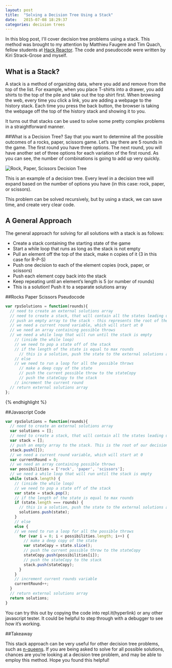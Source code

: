 ```yaml
---
layout: post
title:  "Solving a Decision Tree Using a Stack"
date:   2015-07-08 18:29:37
categories: decision trees
---
```


In this blog post, I'll cover decision tree problems using a stack. This method was brought to my attention by Matthieu Faugere and Tim Quach, fellow students at [Hack Reactor](http://www.hackreactor.com). The code and pseudocode were written by Kiri Strack-Grose and myself. 

## What is a Stack?
A stack is a method of organizing data, where you add and remove from the top of the list. For example, when you place T-shirts into a drawer, you add shirts to the top of the pile and take out the top shirt first. When browsing the web, every time you click a link, you are adding a webpage to the history stack. Each time you press the back button, the browser is taking the webpage off the top of the history stack and showing it to you.

It turns out that stacks can be used to solve some pretty complex problems in a straightforward manner.

##What is a Decision Tree?
Say that you want to determine all the possible outcomes of a rocks, paper, scissors game. Let’s say there are 5 rounds in the game. The first round you have three options. The next round, you will have another set of three options for each variation of the first round. As you can see, the number of combinations is going to add up very quickly.

![Rock, Paper, Scissors Decision Tree](http://nicmitchell.com/wp-content/uploads/2014/11/rock-paper-scissors.jpg)

This is an example of a decision tree. Every level in a decision tree will expand based on the number of options you have (in this case: rock, paper, or scissors). 

This problem can be solved recursively, but by using a stack, we can save time, and create very clear code.

## A General Approach

The general approach for solving for all solutions with a stack is as follows:

* Create a stack containing the starting state of the game
* Start a while loop that runs as long as the stack is not empty
* Pull an element off the top of the stack, make n copies of it (3 in this case for R-P-S)
* Push one decision to each of the element copies (rock, paper, or scissors)
* Push each element copy back into the stack
* Keep repeating until an element’s length is 5 (or number of rounds) 
* This is a solution! Push it to a separate solutions array

##Rocks Paper Scissors Pseudocode 

```javascript
var rpsSolutions = function(rounds){
  // need to create an external solutions array
  // need to create a stack, that will contain all the states leading up to the solutions
  // push an empty array to the stack - this represents the root of the tree
  // we need a current round variable, which will start at 0
  // we need an array containing possible throws
  // we need a while loop that will run until the stack is empty
    // (inside the while loop)
    // we need to pop a state off of the stack
    // if the length of the state is equal to max rounds
      // this is a solution, push the state to the external solutions array
    // else
    // we need to run a loop for all the possible throws
      // make a deep copy of the state
      // push the current possible throw to the stateCopy
      // push the stateCopy to the stack
    // increment the current round
  // return external solutions array
};
```
{% endhighlight %}

##Javascript Code


```javascript
var rpsSolutions = function(rounds){
  // need to create an external solutions array
  var solutions = [];
  // need to create a stack, that will contain all the states leading up to the solutions
  var stack = [];
  // push an empty array to the stack. This is the root of our decision tree
  stack.push([]);
  // we need a current round variable, which will start at 0
  var currentRound = 0;
  // we need an array containing possible throws
  var possibilities = ['rock', 'paper', 'scissors'];
  // we need a while loop that will run until the stack is empty
  while (stack.length) {
    // (inside the while loop)
    // we need to pop a state off of the stack
    var state = stack.pop();
    // if the length of the state is equal to max rounds
    if (state.length === rounds) {
      // this is a solution, push the state to the external solutions array
      solutions.push(state);
    }
    // else
    else {
    // we need to run a loop for all the possible throws
      for (var i = 0; i < possibilities.length; i++) {
        // make a deep copy of the state
        var stateCopy = state.slice();
        // push the current possible throw to the stateCopy
        stateCopy.push(possibilities[i]);
        // push the stateCopy to the stack
        stack.push(stateCopy);
      }
    }
    // increment current rounds variable
    currentRound++;
  }
  // return external solutions array
  return solutions;
}
```



You can try this out by copying the code into repl.it(hyperlink) or any other javascript tester. It could be helpful to step through with a debugger to see how it’s working.

##Takeaway

This stack approach can be very useful for other decision tree problems, such as [n-queens](https://developers.google.com/optimization/puzzles/queens). If you are being asked to solve for all possible solutions, chances are you’re looking at a decision tree problem, and may be able to employ this method. Hope you found this helpful!

